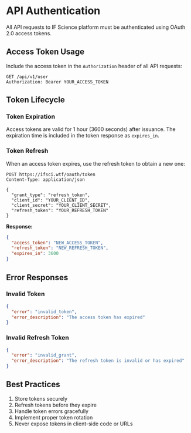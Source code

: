 # API Authentication

All API requests to IF Science platform must be authenticated using OAuth 2.0 access tokens.

## Access Token Usage

Include the access token in the `Authorization` header of all API requests:

```http
GET /api/v1/user
Authorization: Bearer YOUR_ACCESS_TOKEN
```

## Token Lifecycle

### Token Expiration

Access tokens are valid for 1 hour (3600 seconds) after issuance. The expiration time is included in the token response as `expires_in`.

### Token Refresh

When an access token expires, use the refresh token to obtain a new one:

```http
POST https://ifsci.wtf/oauth/token
Content-Type: application/json

{
  "grant_type": "refresh_token",
  "client_id": "YOUR_CLIENT_ID",
  "client_secret": "YOUR_CLIENT_SECRET",
  "refresh_token": "YOUR_REFRESH_TOKEN"
}
```

**Response:**
```json
{
  "access_token": "NEW_ACCESS_TOKEN",
  "refresh_token": "NEW_REFRESH_TOKEN",
  "expires_in": 3600
}
```

## Error Responses

### Invalid Token

```json
{
  "error": "invalid_token",
  "error_description": "The access token has expired"
}
```

### Invalid Refresh Token

```json
{
  "error": "invalid_grant",
  "error_description": "The refresh token is invalid or has expired"
}
```

## Best Practices

1. Store tokens securely
2. Refresh tokens before they expire
3. Handle token errors gracefully
4. Implement proper token rotation
5. Never expose tokens in client-side code or URLs
